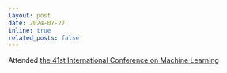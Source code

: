 ```yaml
---
layout: post
date: 2024-07-27
inline: true
related_posts: false
---
```


Attended [the 41st International Conference on Machine Learning](https://icml.cc/Conferences/2024)